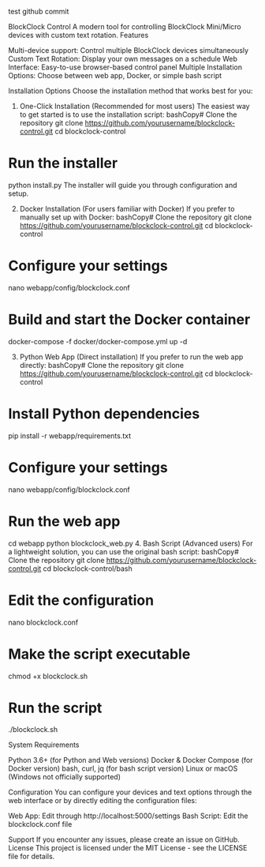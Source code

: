 
test github commit

BlockClock Control
A modern tool for controlling BlockClock Mini/Micro devices with custom text rotation.
Features

Multi-device support: Control multiple BlockClock devices simultaneously
Custom Text Rotation: Display your own messages on a schedule
Web Interface: Easy-to-use browser-based control panel
Multiple Installation Options: Choose between web app, Docker, or simple bash script

Installation Options
Choose the installation method that works best for you:
1. One-Click Installation (Recommended for most users)
The easiest way to get started is to use the installation script:
bashCopy# Clone the repository
git clone https://github.com/yourusername/blockclock-control.git
cd blockclock-control

# Run the installer
python install.py
The installer will guide you through configuration and setup.


2. Docker Installation (For users familiar with Docker)
If you prefer to manually set up with Docker:
bashCopy# Clone the repository
git clone https://github.com/yourusername/blockclock-control.git
cd blockclock-control

# Configure your settings
nano webapp/config/blockclock.conf

# Build and start the Docker container
docker-compose -f docker/docker-compose.yml up -d


3. Python Web App (Direct installation)
If you prefer to run the web app directly:
bashCopy# Clone the repository
git clone https://github.com/yourusername/blockclock-control.git
cd blockclock-control

# Install Python dependencies
pip install -r webapp/requirements.txt

# Configure your settings
nano webapp/config/blockclock.conf

# Run the web app
cd webapp
python blockclock_web.py
4. Bash Script (Advanced users)
For a lightweight solution, you can use the original bash script:
bashCopy# Clone the repository
git clone https://github.com/yourusername/blockclock-control.git
cd blockclock-control/bash

# Edit the configuration
nano blockclock.conf

# Make the script executable
chmod +x blockclock.sh

# Run the script
./blockclock.sh


System Requirements

Python 3.6+ (for Python and Web versions)
Docker & Docker Compose (for Docker version)
bash, curl, jq (for bash script version)
Linux or macOS (Windows not officially supported)

Configuration
You can configure your devices and text options through the web interface or by directly editing the configuration files:

Web App: Edit through http://localhost:5000/settings
Bash Script: Edit the blockclock.conf file

Support
If you encounter any issues, please create an issue on GitHub.
License
This project is licensed under the MIT License - see the LICENSE file for details.